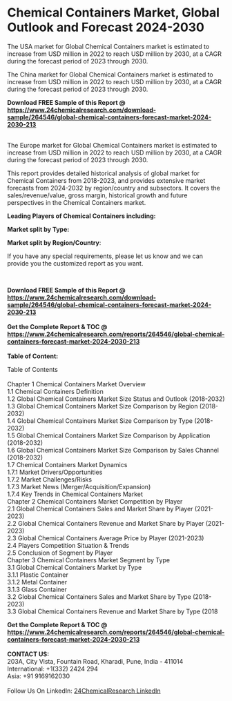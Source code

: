 <h1>Chemical Containers Market, Global Outlook and Forecast 2024-2030</h1><p>The USA market for Global Chemical Containers market is estimated to increase from USD million in 2022 to reach USD million by 2030, at a CAGR during the forecast period of 2023 through 2030.</p><p>
</p><p>The China market for Global Chemical Containers market is estimated to increase from USD million in 2022 to reach USD million by 2030, at a CAGR during the forecast period of 2023 through 2030.</p><div><b>Download FREE Sample of this Report @ 
            <a href="https://www.24chemicalresearch.com/download-sample/264546/global-chemical-containers-forecast-market-2024-2030-213">
            https://www.24chemicalresearch.com/download-sample/264546/global-chemical-containers-forecast-market-2024-2030-213</a></b></div><br><p>
</p><p>The Europe market for Global Chemical Containers market is estimated to increase from USD million in 2022 to reach USD million by 2030, at a CAGR during the forecast period of 2023 through 2030.</p><p>
</p><p>
This report provides detailed historical analysis of global market for Chemical Containers from 2018-2023, and provides extensive market forecasts from 2024-2032 by region/country and subsectors. It covers the sales/revenue/value, gross margin, historical growth and future perspectives in the Chemical Containers market.</p><p>
</p><p>
<strong>Leading Players of Chemical Containers including:</strong></p><p>
</p><p>
<strong>Market split by Type:</strong></p><p>
</p><p>
</p><p>
</p><p>
<strong>Market split by Region/Country</strong>:</p><p>
</p><p>
If you have any special requirements, please let us know and we can provide you the customized report as you want.</p><p>
 </p><div><b>Download FREE Sample of this Report @ 
            <a href="https://www.24chemicalresearch.com/download-sample/264546/global-chemical-containers-forecast-market-2024-2030-213">
            https://www.24chemicalresearch.com/download-sample/264546/global-chemical-containers-forecast-market-2024-2030-213</a></b></div><br><div><b>Get the Complete Report & TOC @ 
            <a href="https://www.24chemicalresearch.com/reports/264546/global-chemical-containers-forecast-market-2024-2030-213">
            https://www.24chemicalresearch.com/reports/264546/global-chemical-containers-forecast-market-2024-2030-213</a></b></div><br>
            <b>Table of Content:</b><p>Table of Contents<br />
<br />
Chapter 1 Chemical Containers Market Overview<br />
    1.1 Chemical Containers Definition<br />
    1.2 Global Chemical Containers Market Size Status and Outlook (2018-2032)<br />
    1.3 Global Chemical Containers Market Size Comparison by Region (2018-2032)<br />
    1.4 Global Chemical Containers Market Size Comparison by Type (2018-2032)<br />
    1.5 Global Chemical Containers Market Size Comparison by Application (2018-2032)<br />
    1.6 Global Chemical Containers Market Size Comparison by Sales Channel (2018-2032)<br />
    1.7 Chemical Containers Market Dynamics<br />
        1.7.1 Market Drivers/Opportunities<br />
        1.7.2 Market Challenges/Risks<br />
        1.7.3 Market News (Merger/Acquisition/Expansion)<br />
        1.7.4 Key Trends in Chemical Containers Market<br />
Chapter 2 Chemical Containers Market Competition by Player<br />
    2.1 Global Chemical Containers Sales and Market Share by Player (2021-2023)<br />
    2.2 Global Chemical Containers Revenue and Market Share by Player (2021-2023)<br />
    2.3 Global Chemical Containers Average Price by Player (2021-2023)<br />
    2.4 Players Competition Situation & Trends<br />
    2.5 Conclusion of Segment by Player<br />
Chapter 3 Chemical Containers Market Segment by Type<br />
    3.1 Global Chemical Containers Market by Type<br />
        3.1.1 Plastic Container<br />
        3.1.2 Metal Container<br />
        3.1.3 Glass Container<br />
    3.2 Global Chemical Containers Sales and Market Share by Type (2018-2023)<br />
    3.3 Global Chemical Containers Revenue and Market Share by Type (2018</p><div><b>Get the Complete Report & TOC @ 
            <a href="https://www.24chemicalresearch.com/reports/264546/global-chemical-containers-forecast-market-2024-2030-213">
            https://www.24chemicalresearch.com/reports/264546/global-chemical-containers-forecast-market-2024-2030-213</a></b></div><br><b>CONTACT US:</b><br>
            203A, City Vista, Fountain Road, Kharadi, Pune, India - 411014<br>
            International: +1(332) 2424 294<br>
            Asia: +91 9169162030 <br><br>
            Follow Us On LinkedIn: <a href="https://www.linkedin.com/company/24chemicalresearch/">24ChemicalResearch LinkedIn</a>